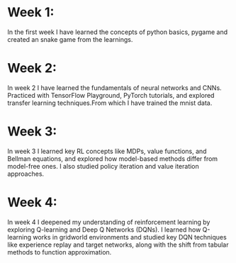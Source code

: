 # Week 1:
In the first week I have learned the concepts of python basics, pygame and created an snake game from the learnings.

# Week 2:
In week 2 I have learned the fundamentals of neural networks and CNNs. Practiced with TensorFlow Playground, PyTorch tutorials, and explored transfer learning techniques.From which I have trained the mnist data.

# Week 3:
In week 3 I learned key RL concepts like MDPs, value functions, and Bellman equations, and explored how model-based methods differ from model-free ones. I also studied policy iteration and value iteration approaches.

# Week 4:
In week 4 I deepened my understanding of reinforcement learning by exploring Q-learning and Deep Q Networks (DQNs). I learned how Q-learning works in gridworld environments and studied key DQN techniques like experience replay and target networks, along with the shift from tabular methods to function approximation.
